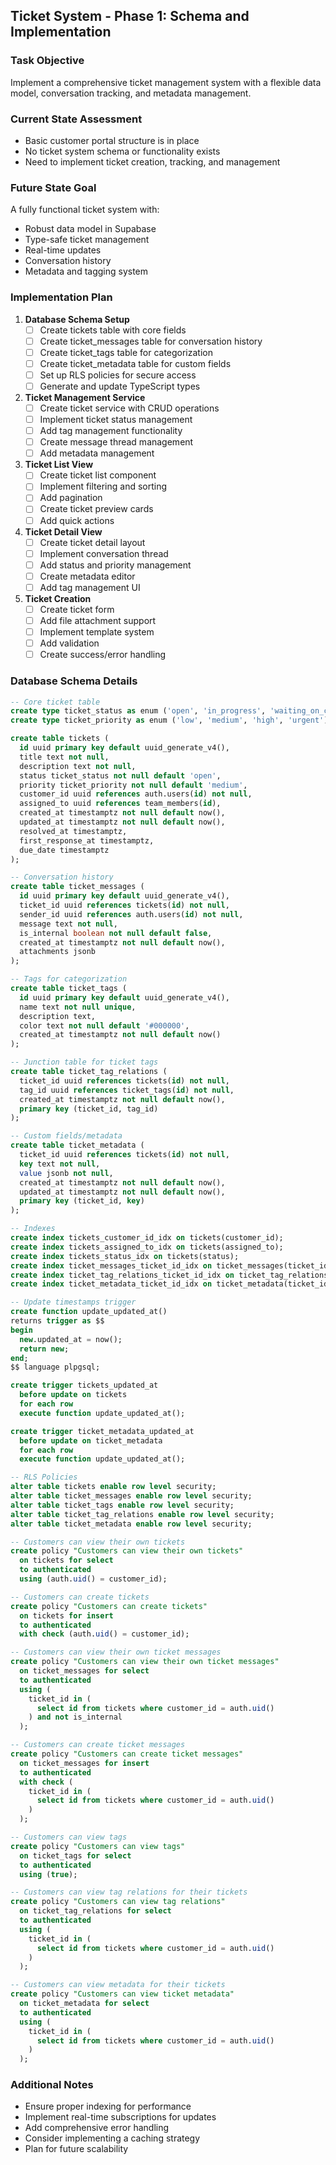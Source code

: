 ## Ticket System - Phase 1: Schema and Implementation

### Task Objective
Implement a comprehensive ticket management system with a flexible data model, conversation tracking, and metadata management.

### Current State Assessment
- Basic customer portal structure is in place
- No ticket system schema or functionality exists
- Need to implement ticket creation, tracking, and management

### Future State Goal
A fully functional ticket system with:
- Robust data model in Supabase
- Type-safe ticket management
- Real-time updates
- Conversation history
- Metadata and tagging system

### Implementation Plan

1. **Database Schema Setup**
   - [ ] Create tickets table with core fields
   - [ ] Create ticket_messages table for conversation history
   - [ ] Create ticket_tags table for categorization
   - [ ] Create ticket_metadata table for custom fields
   - [ ] Set up RLS policies for secure access
   - [ ] Generate and update TypeScript types

2. **Ticket Management Service**
   - [ ] Create ticket service with CRUD operations
   - [ ] Implement ticket status management
   - [ ] Add tag management functionality
   - [ ] Create message thread management
   - [ ] Add metadata management

3. **Ticket List View**
   - [ ] Create ticket list component
   - [ ] Implement filtering and sorting
   - [ ] Add pagination
   - [ ] Create ticket preview cards
   - [ ] Add quick actions

4. **Ticket Detail View**
   - [ ] Create ticket detail layout
   - [ ] Implement conversation thread
   - [ ] Add status and priority management
   - [ ] Create metadata editor
   - [ ] Add tag management UI

5. **Ticket Creation**
   - [ ] Create ticket form
   - [ ] Add file attachment support
   - [ ] Implement template system
   - [ ] Add validation
   - [ ] Create success/error handling

### Database Schema Details

```sql
-- Core ticket table
create type ticket_status as enum ('open', 'in_progress', 'waiting_on_customer', 'resolved', 'closed');
create type ticket_priority as enum ('low', 'medium', 'high', 'urgent');

create table tickets (
  id uuid primary key default uuid_generate_v4(),
  title text not null,
  description text not null,
  status ticket_status not null default 'open',
  priority ticket_priority not null default 'medium',
  customer_id uuid references auth.users(id) not null,
  assigned_to uuid references team_members(id),
  created_at timestamptz not null default now(),
  updated_at timestamptz not null default now(),
  resolved_at timestamptz,
  first_response_at timestamptz,
  due_date timestamptz
);

-- Conversation history
create table ticket_messages (
  id uuid primary key default uuid_generate_v4(),
  ticket_id uuid references tickets(id) not null,
  sender_id uuid references auth.users(id) not null,
  message text not null,
  is_internal boolean not null default false,
  created_at timestamptz not null default now(),
  attachments jsonb
);

-- Tags for categorization
create table ticket_tags (
  id uuid primary key default uuid_generate_v4(),
  name text not null unique,
  description text,
  color text not null default '#000000',
  created_at timestamptz not null default now()
);

-- Junction table for ticket tags
create table ticket_tag_relations (
  ticket_id uuid references tickets(id) not null,
  tag_id uuid references ticket_tags(id) not null,
  created_at timestamptz not null default now(),
  primary key (ticket_id, tag_id)
);

-- Custom fields/metadata
create table ticket_metadata (
  ticket_id uuid references tickets(id) not null,
  key text not null,
  value jsonb not null,
  created_at timestamptz not null default now(),
  updated_at timestamptz not null default now(),
  primary key (ticket_id, key)
);

-- Indexes
create index tickets_customer_id_idx on tickets(customer_id);
create index tickets_assigned_to_idx on tickets(assigned_to);
create index tickets_status_idx on tickets(status);
create index ticket_messages_ticket_id_idx on ticket_messages(ticket_id);
create index ticket_tag_relations_ticket_id_idx on ticket_tag_relations(ticket_id);
create index ticket_metadata_ticket_id_idx on ticket_metadata(ticket_id);

-- Update timestamps trigger
create function update_updated_at()
returns trigger as $$
begin
  new.updated_at = now();
  return new;
end;
$$ language plpgsql;

create trigger tickets_updated_at
  before update on tickets
  for each row
  execute function update_updated_at();

create trigger ticket_metadata_updated_at
  before update on ticket_metadata
  for each row
  execute function update_updated_at();

-- RLS Policies
alter table tickets enable row level security;
alter table ticket_messages enable row level security;
alter table ticket_tags enable row level security;
alter table ticket_tag_relations enable row level security;
alter table ticket_metadata enable row level security;

-- Customers can view their own tickets
create policy "Customers can view their own tickets"
  on tickets for select
  to authenticated
  using (auth.uid() = customer_id);

-- Customers can create tickets
create policy "Customers can create tickets"
  on tickets for insert
  to authenticated
  with check (auth.uid() = customer_id);

-- Customers can view their own ticket messages
create policy "Customers can view their own ticket messages"
  on ticket_messages for select
  to authenticated
  using (
    ticket_id in (
      select id from tickets where customer_id = auth.uid()
    ) and not is_internal
  );

-- Customers can create ticket messages
create policy "Customers can create ticket messages"
  on ticket_messages for insert
  to authenticated
  with check (
    ticket_id in (
      select id from tickets where customer_id = auth.uid()
    )
  );

-- Customers can view tags
create policy "Customers can view tags"
  on ticket_tags for select
  to authenticated
  using (true);

-- Customers can view tag relations for their tickets
create policy "Customers can view tag relations"
  on ticket_tag_relations for select
  to authenticated
  using (
    ticket_id in (
      select id from tickets where customer_id = auth.uid()
    )
  );

-- Customers can view metadata for their tickets
create policy "Customers can view ticket metadata"
  on ticket_metadata for select
  to authenticated
  using (
    ticket_id in (
      select id from tickets where customer_id = auth.uid()
    )
  );
```

### Additional Notes
- Ensure proper indexing for performance
- Implement real-time subscriptions for updates
- Add comprehensive error handling
- Consider implementing a caching strategy
- Plan for future scalability 